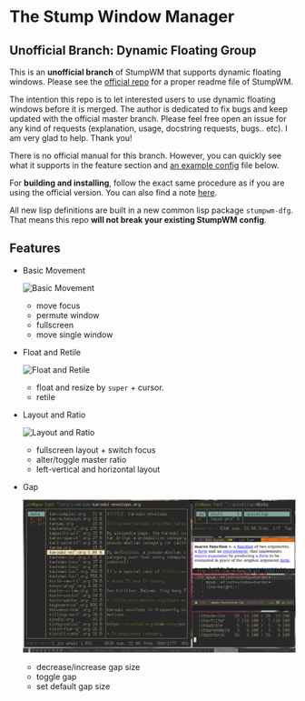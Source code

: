 # The Stump Window Manager

## Unofficial Branch: Dynamic Floating Group

This is an **unofficial branch** of StumpWM that supports dynamic
floating windows. Please see the [official
repo](https://github.com/stumpwm/stumpwm) for a proper readme
file of StumpWM.

The intention this repo is to let interested users to use dynamic
floating windows before it is merged. The author is dedicated to
fix bugs and keep updated with the official master branch. Please
feel free open an issue for any kind of requests (explanation,
usage, docstring requests, bugs.. etc). I am very glad to help.
Thank you!

There is no official manual for this branch. However, you can
quickly see what it supports in the feature section and [an
example config](./tmp/example-config/init.lisp) file below.

For **building and installing**, follow the exact same procedure
as if you are using the official version. You can also find a
note [here](./tmp/usage.md).

All new lisp definitions are built in a new common lisp package
`stumpwm-dfg`. That means this repo **will not break your
existing StumpWM config**.

## Features

+ Basic Movement

  ![Basic
  Movement](https://github.com/jcguu95/stumpwm--dynamic-floating-group/blob/dce224245e38c9c6cd6b04f43b8fabddb3ca9935/img/basic-movement.gif)

  + move focus
  + permute window
  + fullscreen
  + move single window

+ Float and Retile

  ![Float and
  Retile](https://github.com/jcguu95/stumpwm--dynamic-floating-group/blob/dce224245e38c9c6cd6b04f43b8fabddb3ca9935/img/float-and-retile.gif)

  + float and resize by `super` + cursor.
  + retile

+ Layout and Ratio

  ![Layout and
  Ratio](https://github.com/jcguu95/stumpwm--dynamic-floating-group/blob/dce224245e38c9c6cd6b04f43b8fabddb3ca9935/img/layout-and-ratio.gif)

  + fullscreen layout + switch focus
  + alter/toggle master ratio
  + left-vertical and horizontal layout

+ Gap

  ![Gap](https://github.com/jcguu95/stumpwm--dynamic-floating-group/blob/dce224245e38c9c6cd6b04f43b8fabddb3ca9935/img/gap.gif)

  + decrease/increase gap size
  + toggle gap
  + set default gap size
